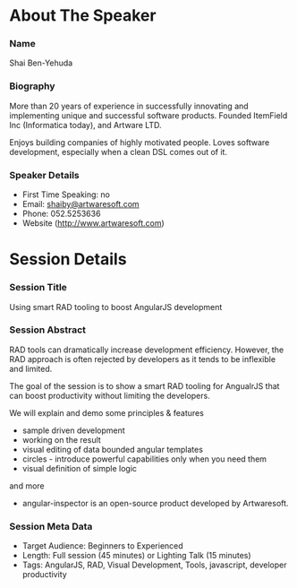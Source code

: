 About The Speaker
=================

### Name

Shai Ben-Yehuda

### Biography

More than 20 years of experience in successfully innovating and implementing unique and successful software products.
Founded ItemField Inc (Informatica today), and Artware LTD.

Enjoys building companies of highly motivated people. 
Loves software development, especially when a clean DSL comes out of it.

### Speaker Details

- First Time Speaking: no
- Email: shaiby@artwaresoft.com
- Phone: 052.5253636
- Website (http://www.artwaresoft.com)


Session Details
===============

### Session Title

Using smart RAD tooling to boost AngularJS development

### Session Abstract

RAD tools can dramatically increase development efficiency. 
However, the RAD approach is often rejected by developers as it tends to be inflexible and limited.

The goal of the session is to show a smart RAD tooling for AngualrJS that can boost productivity without limiting the developers.

We will explain and demo some principles & features
- sample driven development
- working on the result
- visual editing of data bounded angular templates
- circles - introduce powerful capabilities only when you need them
- visual definition of simple logic

and more

* angular-inspector is an open-source product developed by Artwaresoft.


### Session Meta Data

- Target Audience: Beginners to Experienced
- Length: Full session (45 minutes) or Lighting Talk (15 minutes)
- Tags: AngularJS, RAD, Visual Development, Tools, javascript, developer productivity

